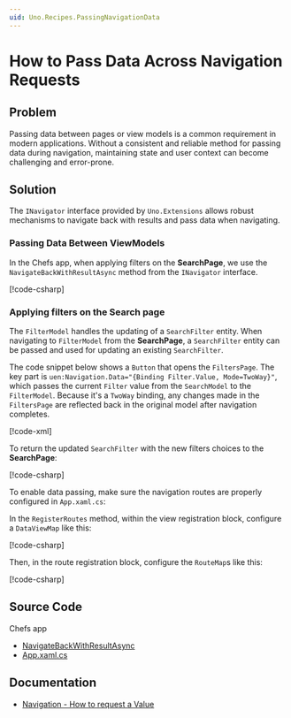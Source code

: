 ```yaml
---
uid: Uno.Recipes.PassingNavigationData
---
```


# How to Pass Data Across Navigation Requests

## Problem

Passing data between pages or view models is a common requirement in modern applications. Without a consistent and reliable method for passing data during navigation, maintaining state and user context can become challenging and error-prone.

## Solution

The `INavigator` interface provided by `Uno.Extensions` allows robust mechanisms to navigate back with results and pass data when navigating.

### Passing Data Between ViewModels

In the Chefs app, when applying filters on the **SearchPage**, we use the `NavigateBackWithResultAsync` method from the `INavigator` interface.

[!code-csharp[](../../Chefs/Presentation/FilterModel.cs#L21-L22)]

### Applying filters on the Search page

The `FilterModel` handles the updating of a `SearchFilter` entity. When navigating to `FilterModel` from the **SearchPage**, a `SearchFilter` entity can be passed and used for updating an existing `SearchFilter`.

The code snippet below shows a `Button` that opens the `FiltersPage`. The key part is `uen:Navigation.Data="{Binding Filter.Value, Mode=TwoWay}"`, which passes the current `Filter` value from the `SearchModel` to the `FilterModel`. Because it's a `TwoWay` binding, any changes made in the `FiltersPage` are reflected back in the original model after navigation completes.

[!code-xml[](../../Chefs/Views/SearchPage.xaml#L144-L147)]

To return the updated `SearchFilter` with the new filters choices to the **SearchPage**:

[!code-csharp[](../../Chefs/Presentation/FilterModel.cs#L22)]

To enable data passing, make sure the navigation routes are properly configured in `App.xaml.cs`:

In the `RegisterRoutes` method, within the view registration block, configure a `DataViewMap` like this:

[!code-csharp[](../../Chefs/App.xaml.cs#L174)]

Then, in the route registration block, configure the `RouteMap`s like this:

[!code-csharp[](../../Chefs/App.xaml.cs#L231)]

## Source Code

Chefs app

- [NavigateBackWithResultAsync](https://github.com/unoplatform/uno.chefs/blob/4c94f3ec749e1295470950018cd960f74a109ca3/Chefs/App.xaml.cs#L174)
- [App.xaml.cs](https://github.com/unoplatform/uno.chefs/blob/419ddbc6730da4f3742e74ecc9a780dc851b6d5a/Chefs/App.xaml.cs#L174)

## Documentation

- [Navigation - How to request a Value](xref:Uno.Extensions.Navigation.HowToSelectValue)